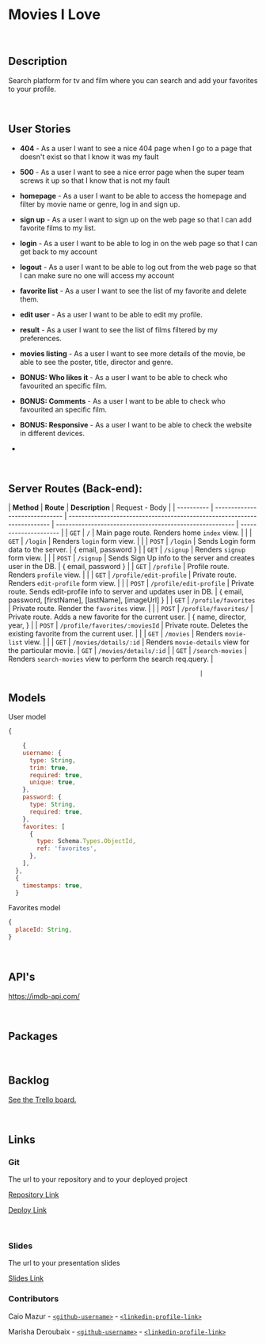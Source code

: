# Movies I Love

<br>

## Description

Search platform for tv and film where you can search and add your favorites to your profile.

<br>

## User Stories

- **404** - As a user I want to see a nice 404 page when I go to a page that doesn't exist so that I know it was my fault
- **500** - As a user I want to see a nice error page when the super team screws it up so that I know that is not my fault
- **homepage** - As a user I want to be able to access the homepage and filter by movie name or genre, log in and sign up.
- **sign up** - As a user I want to sign up on the web page so that I can add favorite films to my list.
- **login** - As a user I want to be able to log in on the web page so that I can get back to my account
- **logout** - As a user I want to be able to log out from the web page so that I can make sure no one will access my account
- **favorite list** - As a user I want to see the list of my favorite and delete them.
- **edit user** - As a user I want to be able to edit my profile.
- **result** - As a user I want to see the list of films filtered by my preferences.
- **movies listing** - As a user I want to see more details of the movie, be able to see the poster, title, director and genre.

- **BONUS: Who likes it** - As a user I want to be able to check who favourited an specific film.

- **BONUS: Comments** - As a user I want to be able to check who favourited an specific film.

- **BONUS: Responsive** - As a user I want to be able to check the website in different devices.
-

<br>

## Server Routes (Back-end):

| **Method** | **Route**                      | **Description**                                                          | Request - Body                                           |
| ---------- | ------------------------------ | ------------------------------------------------------------------------ | -------------------------------------------------------- | --------------------- |
| `GET`      | `/`                            | Main page route. Renders home `index` view.                              |                                                          |
| `GET`      | `/login`                       | Renders `login` form view.                                               |                                                          |
| `POST`     | `/login`                       | Sends Login form data to the server.                                     | { email, password }                                      |
| `GET`      | `/signup`                      | Renders `signup` form view.                                              |                                                          |
| `POST`     | `/signup`                      | Sends Sign Up info to the server and creates user in the DB.             | { email, password }                                      |
| `GET`      | `/profile`                     | Profile route. Renders `profile` view.                                   |                                                          |
| `GET`      | `/profile/edit-profile`        | Private route. Renders `edit-profile` form view.                         |                                                          |
| `POST`     | `/profile/edit-profile`        | Private route. Sends edit-profile info to server and updates user in DB. | { email, password, [firstName], [lastName], [imageUrl] } |
| `GET`      | `/profile/favorites`           | Private route. Render the `favorites` view.                              |                                                          |
| `POST`     | `/profile/favorites/`          | Private route. Adds a new favorite for the current user.                 | { name, director, year, }                                |
| `POST`     | `/profile/favorites/:moviesId` | Private route. Deletes the existing favorite from the current user.      |                                                          |
| `GET`      | `/movies`                      | Renders `movie-list` view.                                               |                                                          |
| `GET`      | `/movies/details/:id`          | Renders `movie-details` view for the particular movie.                   | `GET`                                                    | `/movies/details/:id` |
| `GET`      | `/search-movies`               | Renders `search-movies` view to perform the search req.query.            |

                                                          |

## Models

User model

```javascript
{

    {
    username: {
      type: String,
      trim: true,
      required: true,
      unique: true,
    },
    password: {
      type: String,
      required: true,
    },
    favorites: [
      {
        type: Schema.Types.ObjectId,
        ref: 'favorites',
      },
    ],
  },
  {
    timestamps: true,
  }

```

Favorites model

```javascript
{
  placeId: String,
}

```

<br>

## API's

https://imdb-api.com/



<br>

## Packages

<br>

## Backlog

[See the Trello board.](https://trello.com/b/Ni3giVKf/ironhackproject)

<br>

## Links

### Git

The url to your repository and to your deployed project

[Repository Link]()

[Deploy Link]()

<br>

### Slides

The url to your presentation slides

[Slides Link](https://docs.google.com/presentation/d/1P5FIi0vHZBUcgUtmt1M4_lLCO5dwdJ4UOgtJa4ehGfk/edit?usp=sharing)

### Contributors

Caio Mazur - [`<github-username>`](https://github.com/person1-username) - [`<linkedin-profile-link>`](https://www.linkedin.com/in/person1-username)

Marisha Deroubaix - [`<github-username>`](https://github.com/person2-username) - [`<linkedin-profile-link>`](https://www.linkedin.com/in/person2-username)